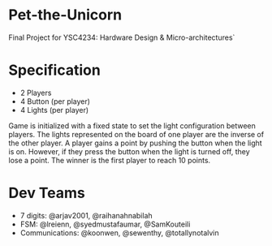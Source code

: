 # Pet-the-Unicorn
Final Project for YSC4234: Hardware Design &amp; Micro-architectures`

# Specification
- 2 Players
- 4 Button (per player)
- 4 Lights (per player)

Game is initialized with a fixed state to set the light configuration
between players. The lights represented on the board of one player are the inverse
of the other player. A player gains a point by pushing the button when the
light is on. However, if they press the button when the light is turned off, they lose a point. 
The winner is the first player to reach 10 points. 

# Dev Teams
- 7 digits: @arjav2001, @raihanahnabilah
- FSM: @lreienn, @syedmustafaumar, @SamKouteili
- Communications: @koonwen, @sewenthy, @totallynotalvin
